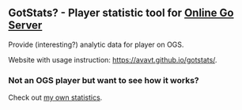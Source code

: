 ## GotStats? - Player statistic tool for [Online Go Server](https://online-g.com)

Provide (interesting?) analytic data for player on OGS.

Website with usage instruction: https://avavt.github.io/gotstats/.

### Not an OGS player but want to see how it works?

Check out [my own statistics](https://avavt.github.io/gotstats/#/user/Chinitsu).
